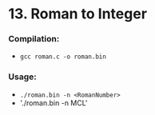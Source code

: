 # 13. Roman to Integer

### Compilation:
- `gcc roman.c -o roman.bin`

### Usage:
- `./roman.bin -n <RomanNumber>`
- './roman.bin -n MCL'
